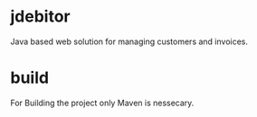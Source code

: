 # jdebitor
Java based web solution for managing customers and invoices.

# build
For Building the project only Maven is nessecary.  
